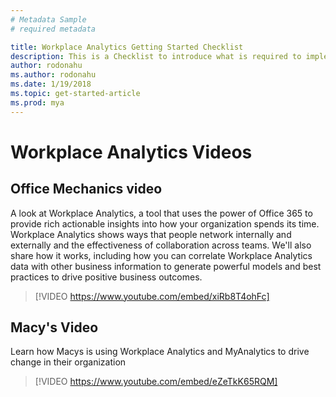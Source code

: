 ```yaml
---
# Metadata Sample
# required metadata

title: Workplace Analytics Getting Started Checklist
description: This is a Checklist to introduce what is required to implement Workplace Analytics for your Organization
author: rodonahu
ms.author: rodonahu
ms.date: 1/19/2018
ms.topic: get-started-article
ms.prod: mya
---
```

# Workplace Analytics Videos

## Office Mechanics video
A look at Workplace Analytics, a tool that uses the power of Office 365 to provide rich actionable insights into how your organization spends its time. Workplace Analytics shows ways that people network internally and externally and the effectiveness of collaboration across teams. We'll also share how it works, including how you can correlate Workplace Analytics data with other business information to generate powerful models and best practices to drive positive business outcomes.

> [!VIDEO https://www.youtube.com/embed/xiRb8T4ohFc]



## Macy's Video
Learn how Macys is using Workplace Analytics and MyAnalytics to drive change in their organization
> [!VIDEO https://www.youtube.com/embed/eZeTkK65RQM]
